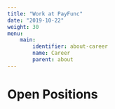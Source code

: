 ```yaml
---
title: "Work at PayFunc"
date: "2019-10-22"
weight: 30
menu: 
    main:
        identifier: about-career
        name: Career
        parent: about
---
```

# Open Positions